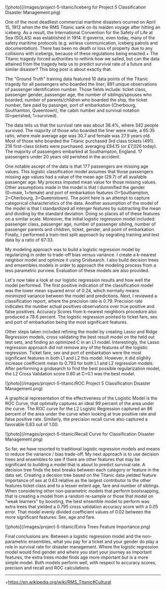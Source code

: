 
![photo](/images/project-5-titanic/Iceberg for Project 5 Classification Disaster Management.png)
    
One of the most deadliest commercial maritime disasters ocurred on April 15, 1912 when the the RMS Titanic sank on its maiden voyage after hitting an iceberg.  As a result, the International Convention for the Safety of Life at Sea (SOLAS) was established in 1914.  It governs, even today, many of the safety maritime protocols (e.g. wirless communication, iceberg patrols and documentation).  There has been no death or loss of property due to any collisions with icebergs, because of these regulations being enacted.+  The Titanic tragedy forced authorities to rethink how we sailed, but can the data attained from the tragedy help us to predict survival rate of a future and similar disaster?  This blog post is about exactly that.
    
The "Ground Truth" training data featured 10 data points of the Titanic tragedy for all passengers who boarded the liner; 891 unique observations of passenger identification number. Those fields include: ticket class, passenger gender, passenger age, the number of siblings/spouses who boarded, number of parents/children who boarded the ship, the ticket number, fare paid by passnger, port of embarkation (Cherbourg, Southamton, Queentown), the cabin number and survival notation (0=perished, 1=survived). 

The data tells us that the survival rate was about 38.4%, where 342 people survived.  The majority of those who boarded the liner were male, a 65:35 ratio, where male average age was 30.7 and female was 27.9 years old.  Most of those who boarded the Titanic purchased 3rd class tickets (491).  216 first-class tickets were purchased, averaging £84.15 (or £7,026 today).  The majority of passengers embarked at Southampton, England.  17 passengers under 20 years old perished in the accident.  

One notable ascept of the data is that 177 passengers are missing age values.  This logistic classification model assumes that those passengers missing age values had a value of the mean age (29.7) of all available passenger age.  My process imputed mean value for those missing values.  Other assumptions made in the model is that I dummified the gender (0=male, 1=female) and port of embarkation features (1=Southampton, 2=Cherbourg, 3=Queenstown).  The point here is an attempt to capture categorical characteristics of the data.  Another assumption of the model of the model is that I standardized all interger features by subtracting the mean and dividing by the standard deviation.  Doing so places all of these features on a similar scale.  Moreover, the initial logistic regression model included: passenger class, passenger age, number of passenger sibling, number of passenger parents and children, ticket, gender, and point of embarkation. Finally, I performed a train-test split approach by segrating training and test data by a ratio of 67:33.

My modeling approach was to build a logistic regression model by regularizing in order to trade-off bias versus variance.  I create a k-nearest neighbor model and optimize it using Gridsearch.  I also build decision trees and emsembles models in order to approach the modeling process from a less parametric purview.  Evaluation of these models are also provided.
    
Let's now take a look at our logistic regression results and how well the model performed.  The first positive indication of the classification model was the lower mean squared error of 0.24, which normally means minimized variance between the model and predictions.  Next, I reviewed a classification report, where the precision rate is 0.79.  Precision rate indicates the number actual positives observations over true positive and false positives.  Accuracy Scores from k-nearest neighbors procedure also produced a 78.6 percent.  The logistic regression pointed to ticket fare, sex and port of embarkation being the most significant features.

Other steps taken included refining the model by creating Lasso and Ridge Regression models, cross validating the best result model on the held out test sets, and finding an optimized C in an L1 model. Interestingly, the Lasso regression approach did not remove any of the features of the logistic regression. Ticket fare, sex and port of embarkation were the most significant features in both L1 and L2 this model.  However, it did slighlty increase coefficient mean to 0.793 for both L1 and L2 regression models.  After performing a gridsearch to find the best possible regularization model, the L2 Cross Validation score 0.80 at C=0.1 was the best model.
    
![photo](/images/project-5-titanic/ROC Project 5 Classification Disaster Management.png)

A graphical representation of the effectiveness of the Logistic Model is the ROC Curve, that optimally captures an ideal 99 percent of the area under the curve.  The ROC curve for the L2 Logistic Regression captured an 86 percent of the area under the curve when looking at true positive rate and false positive rate.  Similarly, the precision recall curve also captured a favorable 0.83 out of 1.00.

![photo](/images/project-5-titanic/Recall Curve for Classification Disaster Management.png)

So far, we have resorted to traditional logistic regression models and means to reduce the variance / bias trade-off.  My next approach is to use decision trees and ensembles to see if there are other features that may be significant to building a model that is about to predict survival rate.  A decision tree finds the best breaks between each category or feature in the data set. Creating a decsion tree based on the Titanic data yielded feature importance of sex at 0.63 relative as the largest contributor to the other features ticket class and to a lesser extent age, fare and number of siblings. When considering other non-parametric models that perform bootsrapping, that is creating a model from a random re-sample or those that model on "weak learners" by boosting, the best ensemble model to perform was extra trees that yielded a 0.795 cross validation accuracy score with a 0.05 error.  That model evenly divided coefficient values of 0.02 between the more significant features: Sex, age and fare.

![photo](/images/project-5-titanic/Extra Trees Feature Importance.png)

Final conclusions are: Between a logistic regression model and the non-parametric ensembles, what you pay for a ticket and your gender do play a role in survival rate for disaster management.  Where the logistic regression model would find gender and where you start your journey as important features, the extra trees model finds age more important but is a more simple model.  Both models perform well, with respect to accuracy scores, precison and recall and ROC calculations.

___
+https://en.wikipedia.org/wiki/RMS_Titanic#Cultural
